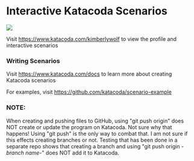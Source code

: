 # Interactive Katacoda Scenarios

[![](http://shields.katacoda.com/katacoda/kimberlywolf/count.svg)](https://www.katacoda.com/kimberlywolf "Get your profile on Katacoda.com")

Visit https://www.katacoda.com/kimberlywolf to view the profile and interactive scenarios

### Writing Scenarios
Visit https://www.katacoda.com/docs to learn more about creating Katacoda scenarios

For examples, visit https://github.com/katacoda/scenario-example

### NOTE:

When creating and pushing files to GitHub, using "git push origin" does NOT create or update the program on Katacoda. Not sure why that happens!
Using "git push" is the only way to combat that. I am not sure if this effects creating branches or not. Testing that has been done in a separate
repo shows that creating a branch and using "git push origin -*branch name*-" does NOT add it to Katacoda.
